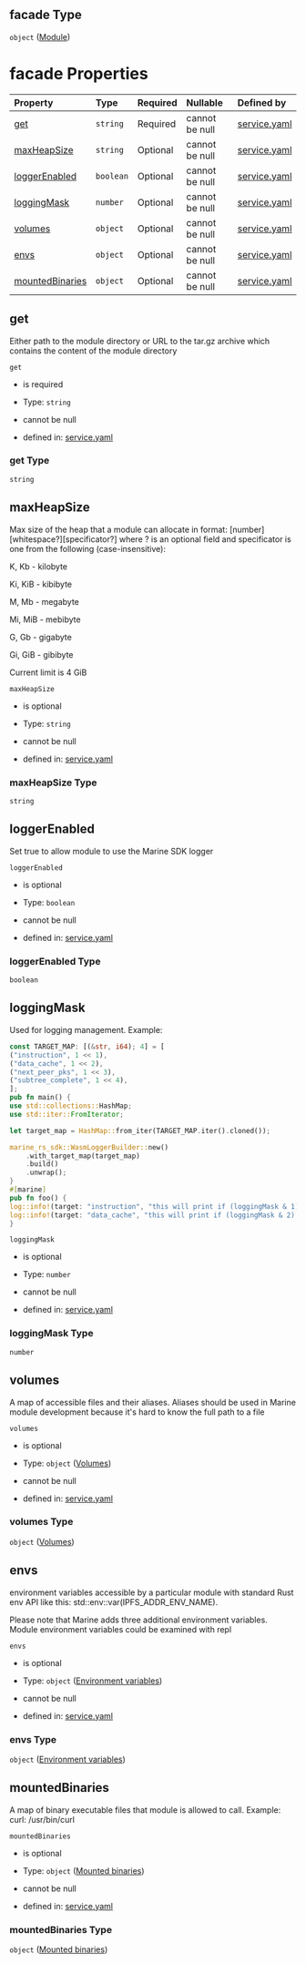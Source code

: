## facade Type

`object` ([Module](service-properties-modules-properties-module.md))

# facade Properties

| Property                            | Type      | Required | Nullable       | Defined by                                                                                                                                                                                              |
| :---------------------------------- | :-------- | :------- | :------------- | :------------------------------------------------------------------------------------------------------------------------------------------------------------------------------------------------------ |
| [get](#get)                         | `string`  | Required | cannot be null | [service.yaml](service-properties-modules-properties-module-properties-get.md "https://fluence.dev/schemas/service.yaml#/properties/modules/properties/facade/properties/get")                          |
| [maxHeapSize](#maxheapsize)         | `string`  | Optional | cannot be null | [service.yaml](service-properties-modules-properties-module-properties-maxheapsize.md "https://fluence.dev/schemas/service.yaml#/properties/modules/properties/facade/properties/maxHeapSize")          |
| [loggerEnabled](#loggerenabled)     | `boolean` | Optional | cannot be null | [service.yaml](service-properties-modules-properties-module-properties-loggerenabled.md "https://fluence.dev/schemas/service.yaml#/properties/modules/properties/facade/properties/loggerEnabled")      |
| [loggingMask](#loggingmask)         | `number`  | Optional | cannot be null | [service.yaml](service-properties-modules-properties-module-properties-loggingmask.md "https://fluence.dev/schemas/service.yaml#/properties/modules/properties/facade/properties/loggingMask")          |
| [volumes](#volumes)                 | `object`  | Optional | cannot be null | [service.yaml](service-properties-modules-properties-module-properties-volumes.md "https://fluence.dev/schemas/service.yaml#/properties/modules/properties/facade/properties/volumes")                  |
| [envs](#envs)                       | `object`  | Optional | cannot be null | [service.yaml](service-properties-modules-properties-module-properties-environment-variables.md "https://fluence.dev/schemas/service.yaml#/properties/modules/properties/facade/properties/envs")       |
| [mountedBinaries](#mountedbinaries) | `object`  | Optional | cannot be null | [service.yaml](service-properties-modules-properties-module-properties-mounted-binaries.md "https://fluence.dev/schemas/service.yaml#/properties/modules/properties/facade/properties/mountedBinaries") |

## get

Either path to the module directory or URL to the tar.gz archive which contains the content of the module directory

`get`

*   is required

*   Type: `string`

*   cannot be null

*   defined in: [service.yaml](service-properties-modules-properties-module-properties-get.md "https://fluence.dev/schemas/service.yaml#/properties/modules/properties/facade/properties/get")

### get Type

`string`

## maxHeapSize

Max size of the heap that a module can allocate in format: \[number]\[whitespace?]\[specificator?] where ? is an optional field and specificator is one from the following (case-insensitive):

K, Kb - kilobyte

Ki, KiB - kibibyte

M, Mb - megabyte

Mi, MiB - mebibyte

G, Gb - gigabyte

Gi, GiB - gibibyte

Current limit is 4 GiB

`maxHeapSize`

*   is optional

*   Type: `string`

*   cannot be null

*   defined in: [service.yaml](service-properties-modules-properties-module-properties-maxheapsize.md "https://fluence.dev/schemas/service.yaml#/properties/modules/properties/facade/properties/maxHeapSize")

### maxHeapSize Type

`string`

## loggerEnabled

Set true to allow module to use the Marine SDK logger

`loggerEnabled`

*   is optional

*   Type: `boolean`

*   cannot be null

*   defined in: [service.yaml](service-properties-modules-properties-module-properties-loggerenabled.md "https://fluence.dev/schemas/service.yaml#/properties/modules/properties/facade/properties/loggerEnabled")

### loggerEnabled Type

`boolean`

## loggingMask

Used for logging management. Example:

```rust
const TARGET_MAP: [(&str, i64); 4] = [
("instruction", 1 << 1),
("data_cache", 1 << 2),
("next_peer_pks", 1 << 3),
("subtree_complete", 1 << 4),
];
pub fn main() {
use std::collections::HashMap;
use std::iter::FromIterator;

let target_map = HashMap::from_iter(TARGET_MAP.iter().cloned());

marine_rs_sdk::WasmLoggerBuilder::new()
    .with_target_map(target_map)
    .build()
    .unwrap();
}
#[marine]
pub fn foo() {
log::info!(target: "instruction", "this will print if (loggingMask & 1) != 0");
log::info!(target: "data_cache", "this will print if (loggingMask & 2) != 0");
}
```

`loggingMask`

*   is optional

*   Type: `number`

*   cannot be null

*   defined in: [service.yaml](service-properties-modules-properties-module-properties-loggingmask.md "https://fluence.dev/schemas/service.yaml#/properties/modules/properties/facade/properties/loggingMask")

### loggingMask Type

`number`

## volumes

A map of accessible files and their aliases. Aliases should be used in Marine module development because it's hard to know the full path to a file

`volumes`

*   is optional

*   Type: `object` ([Volumes](service-properties-modules-properties-module-properties-volumes.md))

*   cannot be null

*   defined in: [service.yaml](service-properties-modules-properties-module-properties-volumes.md "https://fluence.dev/schemas/service.yaml#/properties/modules/properties/facade/properties/volumes")

### volumes Type

`object` ([Volumes](service-properties-modules-properties-module-properties-volumes.md))

## envs

environment variables accessible by a particular module with standard Rust env API like this: std::env::var(IPFS\_ADDR\_ENV\_NAME).

Please note that Marine adds three additional environment variables. Module environment variables could be examined with repl

`envs`

*   is optional

*   Type: `object` ([Environment variables](service-properties-modules-properties-module-properties-environment-variables.md))

*   cannot be null

*   defined in: [service.yaml](service-properties-modules-properties-module-properties-environment-variables.md "https://fluence.dev/schemas/service.yaml#/properties/modules/properties/facade/properties/envs")

### envs Type

`object` ([Environment variables](service-properties-modules-properties-module-properties-environment-variables.md))

## mountedBinaries

A map of binary executable files that module is allowed to call. Example: curl: /usr/bin/curl

`mountedBinaries`

*   is optional

*   Type: `object` ([Mounted binaries](service-properties-modules-properties-module-properties-mounted-binaries.md))

*   cannot be null

*   defined in: [service.yaml](service-properties-modules-properties-module-properties-mounted-binaries.md "https://fluence.dev/schemas/service.yaml#/properties/modules/properties/facade/properties/mountedBinaries")

### mountedBinaries Type

`object` ([Mounted binaries](service-properties-modules-properties-module-properties-mounted-binaries.md))
